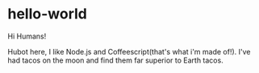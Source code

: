 # hello-world

Hi Humans!

Hubot here, I like Node.js and Coffeescript(that's what i'm made of!).
I've had tacos on the moon and find them far superior to Earth tacos.
